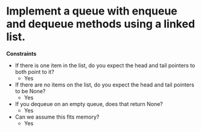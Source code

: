 # Implement a queue with enqueue and dequeue methods using a linked list.


__Constraints__

* If there is one item in the list, do you expect the head and tail pointers to both point to it?
   * Yes
* If there are no items on the list, do you expect the head and tail pointers to be None?
   * Yes
* If you dequeue on an empty queue, does that return None?
   * Yes
* Can we assume this fits memory?
   * Yes

